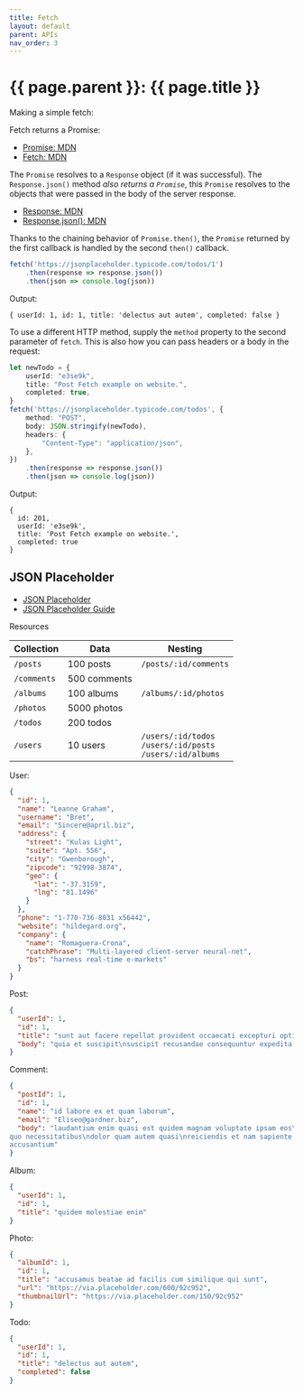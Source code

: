```yaml
---
title: Fetch
layout: default
parent: APIs
nav_order: 3
---
```


# {{ page.parent }}: {{ page.title }}

Making a simple fetch:

Fetch returns a Promise<Response>:

- [Promise: MDN](https://developer.mozilla.org/en-US/docs/Web/JavaScript/Reference/Global_Objects/Promise)
- [Fetch: MDN](https://developer.mozilla.org/en-US/docs/Web/API/fetch)

The `Promise` resolves to a `Response` object (if it was successful). The
`Response.json()` method _also returns a `Promise`_, this `Promise` resolves to
the objects that were passed in the body of the server response.

- [Response: MDN](https://developer.mozilla.org/en-US/docs/Web/API/Response)
- [Response.json(): MDN](https://developer.mozilla.org/en-US/docs/Web/API/Response/json)

Thanks to the chaining behavior of `Promise.then()`, the `Promise` returned by
the first callback is handled by the second `then()` callback.

```typescript
fetch('https://jsonplaceholder.typicode.com/todos/1')
    .then(response => response.json())
    .then(json => console.log(json))
```

Output:

```
{ userId: 1, id: 1, title: 'delectus aut autem', completed: false }
```

To use a different HTTP method, supply the `method` property to the second
parameter of `fetch`. This is also how you can pass headers or a body in the
request:

```typescript
let newTodo = {
    userId: "e3se9k",
    title: "Post Fetch example on website.",
    completed: true,
}
fetch('https://jsonplaceholder.typicode.com/todos', {
    method: "POST",
    body: JSON.stringify(newTodo),
    headers: {
        "Content-Type": "application/json",
    },
})
    .then(response => response.json())
    .then(json => console.log(json))
```

Output:
```
{
  id: 201,
  userId: 'e3se9k',
  title: 'Post Fetch example on website.',
  completed: true
}
```

## JSON Placeholder

- [JSON Placeholder](https://jsonplaceholder.typicode.com/)
- [JSON Placeholder Guide](https://jsonplaceholder.typicode.com/guide/)

Resources

| Collection  | Data         | Nesting                                                               |
| ----------  | ----         | -----                                                                 |
| `/posts`    | 100 posts    | `/posts/:id/comments`                                                 |
| `/comments` | 500 comments |                                                                       |
| `/albums`   | 100 albums   | `/albums/:id/photos`                                                  |
| `/photos`   | 5000 photos  |                                                                       |
| `/todos`    | 200 todos    |                                                                       |
| `/users`    | 10 users     | `/users/:id/todos`<br/> `/users/:id/posts`<br/> `/users/:id/albums` |


User:

```json
{
  "id": 1,
  "name": "Leanne Graham",
  "username": "Bret",
  "email": "Sincere@april.biz",
  "address": {
    "street": "Kulas Light",
    "suite": "Apt. 556",
    "city": "Gwenborough",
    "zipcode": "92998-3874",
    "geo": {
      "lat": "-37.3159",
      "lng": "81.1496"
    }
  },
  "phone": "1-770-736-8031 x56442",
  "website": "hildegard.org",
  "company": {
    "name": "Romaguera-Crona",
    "catchPhrase": "Multi-layered client-server neural-net",
    "bs": "harness real-time e-markets"
  }
}
```

Post:

```json
{
  "userId": 1,
  "id": 1,
  "title": "sunt aut facere repellat provident occaecati excepturi optio reprehenderit",
  "body": "quia et suscipit\nsuscipit recusandae consequuntur expedita et cum\nreprehenderit molestiae ut ut quas totam\nnostrum rerum est autem sunt rem eveniet architecto"
}
```

Comment:

```json
{
  "postId": 1,
  "id": 1,
  "name": "id labore ex et quam laborum",
  "email": "Eliseo@gardner.biz",
  "body": "laudantium enim quasi est quidem magnam voluptate ipsam eos\ntempora
quo necessitatibus\ndolor quam autem quasi\nreiciendis et nam sapiente
accusantium"
}
```

Album:

```json
{
  "userId": 1,
  "id": 1,
  "title": "quidem molestiae enim"
}
```

Photo:

```json
{
  "albumId": 1,
  "id": 1,
  "title": "accusamus beatae ad facilis cum similique qui sunt",
  "url": "https://via.placeholder.com/600/92c952",
  "thumbnailUrl": "https://via.placeholder.com/150/92c952"
}
```


Todo:

```json
{
  "userId": 1,
  "id": 1,
  "title": "delectus aut autem",
  "completed": false
}
```

